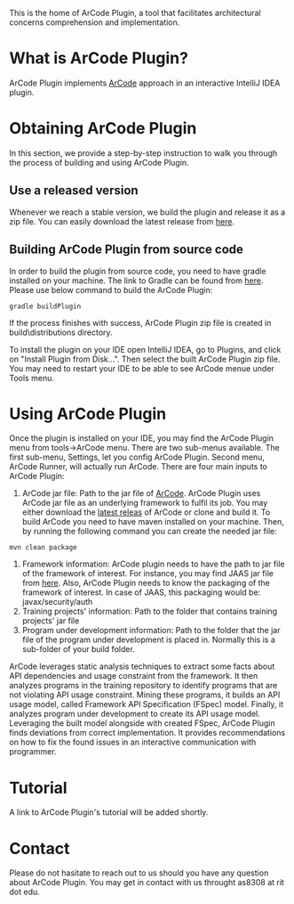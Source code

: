 This is the home of ArCode Plugin, a tool that facilitates architectural concerns comprehension and implementation. 

# What is ArCode Plugin?
ArCode Plugin implements [ArCode](https://arxiv.org/abs/2102.08372) approach in an interactive IntelliJ IDEA plugin.

# Obtaining ArCode Plugin
In this section, we provide a step-by-step instruction to walk you through the process of building and using ArCode Plugin.

## Use a released version
Whenever we reach a stable version, we build the plugin and release it as a zip file. You can easily download the latest release from [here](../../releases/). 

## Building ArCode Plugin from source code
In order to build the plugin from source code, you need to have gradle installed on your machine. The link to Gradle can be found from [here](https://gradle.org/).
Please use below command to build the ArCode Plugin:
```
gradle buildPlugin
```

If the process finishes with success, ArCode Plugin zip file is created in build\distributions directory.

To install the plugin on your IDE open IntelliJ IDEA, go to Plugins, and click on "Install Plugin from Disk...". Then select the built ArCode Plugin zip file.
You may need to restart your IDE to be able to see ArCode menue under Tools menu.

# Using ArCode Plugin
Once the plugin is installed on your IDE, you may find the ArCode Plugin menu from tools->ArCode menu. There are two sub-menus available. The first sub-menu, Settings, let you config ArCode Plugin.
Second menu, ArCode Runner, will actually run ArCode. There are four main inputs to ArCode Plugin:

1. ArCode jar file: Path to the jar file of [ArCode](https://github.com/SoftwareDesignLab/ArCode). ArCode Plugin uses ArCode jar file as an underlying framework to fulfil its job. You may either download the [latest releas](https://github.com/SoftwareDesignLab/ArCode/releases) of ArCode or clone and build it. To build ArCode you need to have maven installed on your machine. Then, by running the following command you can create the needed jar file:
```
mvn clean package
```

1. Framework information: ArCode plugin needs to have the path to jar file of the framework of interest. For instance, you may find JAAS jar file from [here](https://github.com/SoftwareDesignLab/ArCode/blob/main/Frameworks/JAAS.jar). Also, ArCode Plugin needs to know the packaging of the framework of interest. In case of JAAS, this packaging would be: javax/security/auth
2. Training projects' information: Path to the folder that contains training projects' jar file
3. Program under development information: Path to the folder that the jar file of the program under development is placed in. Normally this is a sub-folder of your build folder.

ArCode leverages static analysis techniques to extract some facts about API dependencies and usage constraint from the framework. It then analyzes programs in the training repository to identify programs that are not violating API usage constraint. Mining these programs, it builds an API usage model, called Framework API Specification (FSpec) model. Finally, it analyzes program under development to create its API usage model. Leveraging the built model alongside with created FSpec, ArCode Plugin finds deviations from correct implementation. It provides recommendations on how to fix the found issues in an interactive communication with programmer. 

# Tutorial
A link to ArCode Plugin's tutorial will be added shortly.

# Contact
Please do not hasitate to reach out to us should you have any question about ArCode Plugin. You may get in contact with us throught as8308 at rit dot edu.
